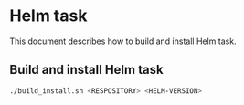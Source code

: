 # Helm task

This document describes how to build and install Helm task.

## Build and install Helm task

```bash
./build_install.sh <RESPOSITORY> <HELM-VERSION>
```
